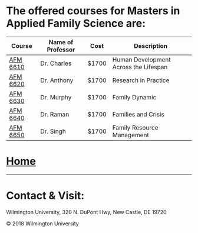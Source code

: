 
# The offered courses for Masters in Applied Family Science are:

|Course | Name of Professor |Cost | Description
|---    | ---               | --- | ---
|[AFM 6610](afm6610.md) | Dr. Charles | $1700 | Human Development Across the Lifespan
|[AFM 6620](afm6620.md) | Dr. Anthony | $1700 |Research in Practice 
|[AFM 6630](afm6630.md) | Dr. Murphy  | $1700 |Family Dynamic
|[AFM 6640](afm6640.md) | Dr. Raman | $1700 |Families and Crisis
|[AFM 6650](afm6650.md) | Dr. Singh | $1700 |Family Resource Management

# [Home](Readme.md)

---

# Contact & Visit: 
Wilmington University, 
320 N. 
DuPont Hwy, 
New Castle, DE 19720 

<div>
   &copy; 2018 Wilmington University
</div>
